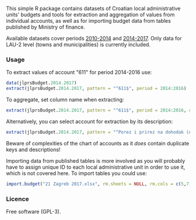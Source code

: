 This simple R package contains datasets of Croatian local administrative units' budgets and tools for extraction and aggregation of values from individual accounts, as well as for importing budget data from tables published by Ministry of finance.

Available datasets cover periods [2010-2014](http://www.mfin.hr/hr/ostvarenje-proracuna-jlprs-za-period-2010-2014) and [2014-2017](http://www.mfin.hr/hr/ostvarenje-proracuna-jlprs-za-period-2014-2017). Only data for LAU-2 level (towns and municipalities) is currently included.

### Usage

To extract values of account "611" for period 2014-2016 use:

```r
data(jlprsBudget.2014.2017)
extract(jlprsBudget.2014.2017, pattern = "^611$", period = 2014:2016)
```

To aggregate, set column name when extracting:

```r
extract(jlprsBudget.2014.2017, pattern = "^611$", period = 2014:2016, cn = "p611")
```

Alternatively, you can select account for extraction by its description:

```r
extract(jlprsBudget.2014.2017, pattern = "^Porez i prirez na dohodak (AOP 004 do 009 - 010 - 011)$", scol = "desc", period = 2014:2016, cn = "p611")
```

Beware of complexities of the chart of accounts as it *does* contain duplicate keys and descriptions!

Importing data from published tables is more involved as you will probably have to assign unique ID to each local administrative unit in order to use it, which is not covered here. To import tables you could use:

```r
import.budget("21 Zagreb 2017.xlsx", rm.sheets = NULL, rm.cols = c(5,7,9))
```

### Licence

Free software (GPL-3).
